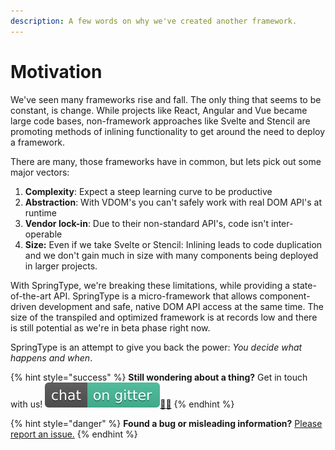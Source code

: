 ```yaml
---
description: A few words on why we've created another framework.
---
```


# Motivation

We've seen many frameworks rise and fall. The only thing that seems to be constant, is change. While projects like React, Angular and Vue became large code bases, non-framework approaches like Svelte and Stencil are promoting methods of inlining functionality to get around the need to deploy a framework.

There are many, those frameworks have in common, but lets pick out some major vectors:

1. **Complexity**: Expect a steep learning curve to be productive
2. **Abstraction**: With VDOM's you can't safely work with real DOM API's at runtime 
3. **Vendor lock-in**: Due to their non-standard API's, code isn't inter-operable
4. **Size:** Even if we take Svelte or Stencil: Inlining leads to code duplication and we don't gain much in size with many components being deployed in larger projects.

With SpringType, we're breaking these limitations, while providing a state-of-the-art API. SpringType is a micro-framework that allows component-driven development and safe, native DOM API access at the same time. The size of the transpiled and optimized framework is at records low and there is still potential as we're in beta phase right now.

SpringType is an attempt to give you back the power: _You decide what happens and when_.

{% hint style="success" %}
**Still wondering about a thing?** Get in touch with us! [![](.gitbook/assets/gitter.svg)](https://gitter.im/springtype-official/springtype?utm_source=badge&utm_medium=badge&utm_campaign=pr-badge)[💬](https://emojipedia.org/speech-balloon/)[🤓](https://emojipedia.org/nerd-face/)
{% endhint %}

{% hint style="danger" %}
**Found a bug or misleading information?** [Please report an issue.](https://github.com/springtype-org/springtype/issues)
{% endhint %}

